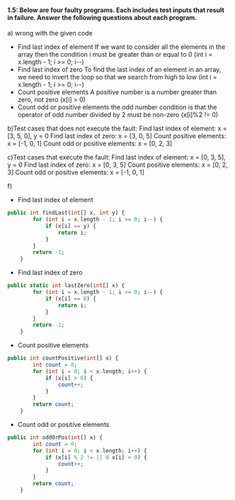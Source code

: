#### 1.5: Below are four faulty programs. Each includes test inputs that result in failure. Answer the following questions about each program.

a) wrong with the given code
* Find last index of element
If we want to consider all the elements in the array then the condition i must be greater than or equal to 0 (int i = x.length - 1; i >= 0; i--)
* Find last index of zero
To find the last index of an element in an array, we need to invert the loop so that we search from high to low (int i = x.length - 1; i >= 0; i--)
* Count positive elements
A positive number is a number greater than zero, not zero (x[i] > 0)
* Count odd or positive elements
the odd number condition is that the operator of odd number divided by 2 must be non-zero (x[i]%2 != 0)

b)Test cases that does not execute the fault:
Find last index of element: x = [3, 5, 0], y = 0
Find last index of zero: x = [3, 0, 5]
Count positive elements: x = [-1, 0, 1]
Count odd or positive elements: x = [0, 2, 3]

c)Test cases that execute the fault:
Find last index of element: x = [0, 3, 5], y = 0
Find last index of zero: x = [0, 3, 5]
Count positive elements: x = [0, 2, 3]
Count odd or positive elements: x = [-1, 0, 1]

f)
* Find last index of element
```php
public int findLast(int[] x, int y) {
        for (int i = x.length - 1; i >= 0; i--) {
            if (x[i] == y) {
                return i;
            }
        }
        return -1;
    }
```
* Find last index of zero
```php
public static int lastZero(int[] x) {
        for (int i = x.length - 1; i >= 0; i--) {
            if (x[i] == 0) {
                return i;
            }
        }
        return -1;
    }
```
* Count positive elements
```php
public int countPositive(int[] x) {
        int count = 0;
        for (int i = 0; i < x.length; i++) {
            if (x[i] > 0) {
                count++;
            }
        }
        return count;
    }
```
* Count odd or positive elements
```php
public int oddOrPos(int[] x) {
        int count = 0;
        for (int i = 0; i < x.length; i++) {
            if (x[i] % 2 != || 0 x[i] > 0) {
                count++;
            }
        }
        return count;
    }
```
